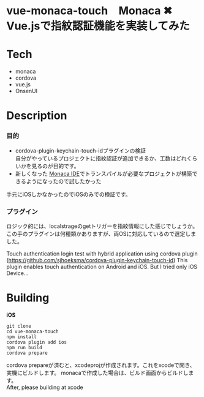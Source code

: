 # vue-monaca-touch　Monaca ✖︎ Vue.jsで指紋認証機能を実装してみた 

# Tech
- monaca
- cordova
- vue.js
- OnsenUI

# Description
### 目的
- cordova-plugin-keychain-touch-idプラグインの検証  
自分がやっているプロジェクトに指紋認証が追加できるか、工数はどれくらいかを見るのが目的です。
- 新しくなった [Monaca IDE](https://ja.monaca.io/)でトランスパイルが必要なプロジェクトが構築できるようになったので試したかった  

手元にiOSしかなかったのでiOSのみでの検証です。

### プラグイン
ロジック的には、localstrageのgetトリガーを指紋情報にした感じでしょうか。この手のプラグインは何種類かありますが、両OSに対応しているので選定しました。

Touch authentication login test with hybrid application using cordova plugin (https://github.com/sjhoeksma/cordova-plugin-keychain-touch-id)
This plugin enables touch authentication on Android and iOS.
But I tried only iOS Device...

# Building
<b>iOS</b>
```
git clone 
cd vue-monaca-touch
npm install
cordova plugin add ios
npm run build
cordova prepare
```
cordova prepareが済むと、xcodeprojが作成されます。これをxcodeで開き、実機にビルドします。
monacaで作成した場合は、ビルド画面からビルドします。  
After, please building at xcode
